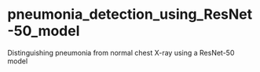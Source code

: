 # pneumonia_detection_using_ResNet-50_model
Distinguishing pneumonia from normal chest X-ray using a ResNet-50 model
